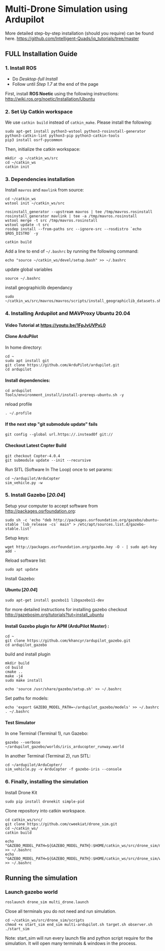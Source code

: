 # Multi-Drone Simulation using Ardupilot

More detailed step-by-step installation (should you require) can be found here. https://github.com/Intelligent-Quads/iq_tutorials/tree/master

## FULL Installation Guide 

### 1. Install ROS

   - Do _Desktop-full Install_
   - Follow until _Step 1.7_ at the end of the page

   First, install **ROS Noetic** using the following instructions: http://wiki.ros.org/noetic/Installation/Ubuntu


### 2. Set Up Catkin workspace

We use `catkin build` instead of `catkin_make`. Please install the following:
```
sudo apt-get install python3-wstool python3-rosinstall-generator python3-catkin-lint python3-pip python3-catkin-tools
pip3 install osrf-pycommon
```

Then, initialize the catkin workspace:
```
mkdir -p ~/catkin_ws/src
cd ~/catkin_ws
catkin init
```

### 3. Dependencies installation

Install `mavros` and `mavlink` from source:
```
cd ~/catkin_ws
wstool init ~/catkin_ws/src

rosinstall_generator --upstream mavros | tee /tmp/mavros.rosinstall
rosinstall_generator mavlink | tee -a /tmp/mavros.rosinstall
wstool merge -t src /tmp/mavros.rosinstall
wstool update -t src
rosdep install --from-paths src --ignore-src --rosdistro `echo $ROS_DISTRO` -y

catkin build
```
Add a line to end of `~/.bashrc` by running the following command:
```
echo "source ~/catkin_ws/devel/setup.bash" >> ~/.bashrc
```

update global variables
```
source ~/.bashrc
```

install geographiclib dependancy 
```
sudo ~/catkin_ws/src/mavros/mavros/scripts/install_geographiclib_datasets.sh
```

### 4. Installing Ardupilot and MAVProxy Ubuntu 20.04

#### Video Tutorial at https://youtu.be/1FpJvUVPxL0

#### Clone ArduPilot

In home directory:
```
cd ~
sudo apt install git
git clone https://github.com/ArduPilot/ardupilot.git
cd ardupilot
```

#### Install dependencies:
```
cd ardupilot
Tools/environment_install/install-prereqs-ubuntu.sh -y
```

reload profile
```
. ~/.profile
```
#### If the next step "git submodule update" fails
```
git config --global url.https://.insteadOf git://
```

#### Checkout Latest Copter Build
```
git checkout Copter-4.0.4
git submodule update --init --recursive
```

Run SITL (Software In The Loop) once to set params:
```
cd ~/ardupilot/ArduCopter
sim_vehicle.py -w
```

### 5. Install Gazebo [***20.04***]

Setup your computer to accept software from http://packages.osrfoundation.org:
```
sudo sh -c 'echo "deb http://packages.osrfoundation.org/gazebo/ubuntu-stable `lsb_release -cs` main" > /etc/apt/sources.list.d/gazebo-stable.list'
```

Setup keys:
```
wget http://packages.osrfoundation.org/gazebo.key -O - | sudo apt-key add -
```

Reload software list:
```
sudo apt update
```

Install Gazebo:
#### Ubuntu [***20.04***]
```
sudo apt-get install gazebo11 libgazebo11-dev
```

for more detailed instructions for installing gazebo checkout http://gazebosim.org/tutorials?tut=install_ubuntu


#### Install Gazebo plugin for APM (ArduPilot Master) :
```
cd ~
git clone https://github.com/khancyr/ardupilot_gazebo.git
cd ardupilot_gazebo
```
build and install plugin
```
mkdir build
cd build
cmake ..
make -j4
sudo make install
```
```
echo 'source /usr/share/gazebo/setup.sh' >> ~/.bashrc
```
Set paths for models:
```
echo 'export GAZEBO_MODEL_PATH=~/ardupilot_gazebo/models' >> ~/.bashrc
. ~/.bashrc
```

#### Test Simulator


In one Terminal (Terminal 1), run Gazebo:
```
gazebo --verbose ~/ardupilot_gazebo/worlds/iris_arducopter_runway.world
```

In another Terminal (Terminal 2), run SITL:
```
cd ~/ardupilot/ArduCopter/
sim_vehicle.py -v ArduCopter -f gazebo-iris --console
```



### 6. Finally, installing the simulation

Install Drone Kit

```
sudo pip install dronekit simple-pid
```

Clone repository into catkin workspace.
```
cd catkin_ws/src/
git clone https://github.com/cweekiat/drone_sim.git
cd ~/catkin_ws/
catkin build
```

```
echo "GAZEBO_MODEL_PATH=${GAZEBO_MODEL_PATH}:$HOME/catkin_ws/src/drone_sim/models" >> ~/.bashrc
echo "GAZEBO_MODEL_PATH=${GAZEBO_MODEL_PATH}:$HOME/catkin_ws/src/drone_sim/worlds" >> ~/.bashrc
```

## Running the simulation


### Launch gazebo world 

```
roslaunch drone_sim multi_drone.launch
```

Close all terminals you do not need and run simulation.
```
cd ~/catkin_ws/src/drone_sim/scripts
chmod +x start_sim end_sim multi-ardupilot.sh target.sh observer.sh
./start_sim
```
Note: start_sim will run every launch file and python script require for the simulation. It will open many terminals & windows in the process. 

